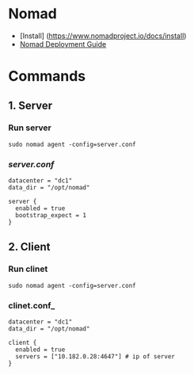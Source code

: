
# Nomad
- [Install] (https://www.nomadproject.io/docs/install)
- [Nomad Deployment Guide](https://learn.hashicorp.com/tutorials/nomad/production-deployment-guide-vm-with-consul#start-nomad)

# Commands
## **1. Server**
### Run server
```
sudo nomad agent -config=server.conf
```
### _server.conf_
```
datacenter = "dc1"
data_dir = "/opt/nomad"

server {
  enabled = true
  bootstrap_expect = 1
}
```

## **2. Client**
### Run clinet
```
sudo nomad agent -config=server.conf
```
### clinet.conf_
```
datacenter = "dc1"
data_dir = "/opt/nomad"

client {
  enabled = true
  servers = ["10.182.0.28:4647"] # ip of server
}

```